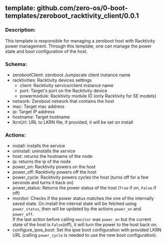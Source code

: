## template: github.com/zero-os/0-boot-templates/zeroboot_racktivity_client/0.0.1

### Description:

This template is responsible for managing a zeroboot host with Racktivity power management.
Through this template, one can manage the power state and boot configuration of the host.

### Schema:

- zerobootClient: zeroboot Jumpscale client instance name
- racktivities: Racktivity devices settings
    - client: Racktivity service/client instance name
    - port: Target's port on the Racktivity device
    - powermodule: Racktivity module ID (only Racktivity for SE models)
- network: Zeroboot network that contains the host
- mac: Target mac address
- ip: Target IP address
- hostname: Target hostname
- lkrnUrl: URL to LKRN file, if provided, it will be set on install

### Actions:

- install: installs the service
- uninstall: uninstalls the service
- host: returns the hostname of the node
- ip: returns the ip of the node
- power_on: Racktivity powers on the host
- power_off: Racktivity powers off the host
- power_cycle: Racktivity powers cycles the host (turns off for a few seconds and turns it back on)
- power_status: Returns the power status of the host (`True` if on, `False` if off)
- monitor: Checks if the power status matches the one of the internally saved state. On install the internal state will be fetched using `power_status`, then will be updated by the actions `power_on` and `power_off`.  
If the last action before calling `monitor` was `power_on` but the current state of the host is `False`(off), it will turn the  power to the host back on.
- configure_ipxe_boot: Set the ipxe boot configuration with provided LKRN URL (calling `power_cycle` is needed to use the new boot configuration).
